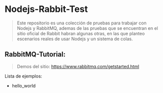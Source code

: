 # Nodejs-Rabbit-Test
> Este repositorio es una colección de pruebas para trabajar con Nodejs y RabbitMQ, ademas de las pruebas que se encuentran en el sitio oficial de Rabbit habran algunas otras, en las que planteo escenarios reales de usar Nodejs y un sistema de colas.

## RabbitMQ-Tutorial:
> Demos del sitio: https://www.rabbitmq.com/getstarted.html

Lista de ejemplos:
- hello_world
